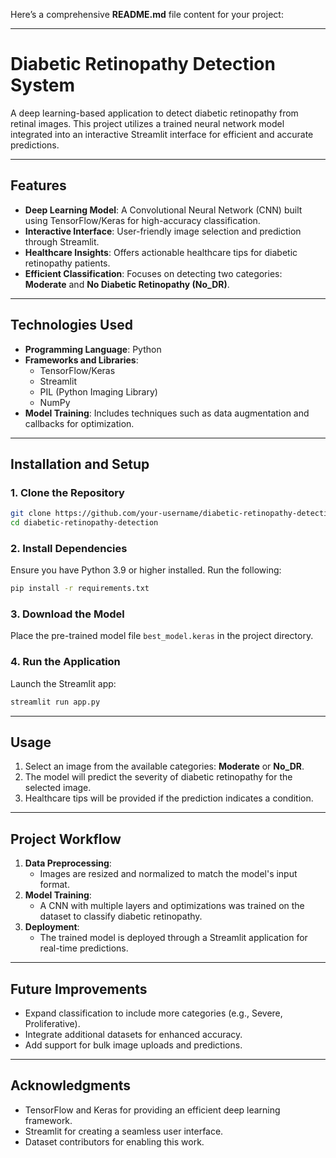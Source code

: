 Here’s a comprehensive **README.md** file content for your project:

---

# **Diabetic Retinopathy Detection System**  

A deep learning-based application to detect diabetic retinopathy from retinal images. This project utilizes a trained neural network model integrated into an interactive Streamlit interface for efficient and accurate predictions.

---

## **Features**  
- **Deep Learning Model**: A Convolutional Neural Network (CNN) built using TensorFlow/Keras for high-accuracy classification.  
- **Interactive Interface**: User-friendly image selection and prediction through Streamlit.  
- **Healthcare Insights**: Offers actionable healthcare tips for diabetic retinopathy patients.  
- **Efficient Classification**: Focuses on detecting two categories: **Moderate** and **No Diabetic Retinopathy (No_DR)**.  

---

## **Technologies Used**  
- **Programming Language**: Python  
- **Frameworks and Libraries**:  
  - TensorFlow/Keras  
  - Streamlit  
  - PIL (Python Imaging Library)  
  - NumPy  
- **Model Training**: Includes techniques such as data augmentation and callbacks for optimization.  

---

## **Installation and Setup**  

### **1. Clone the Repository**  
```bash  
git clone https://github.com/your-username/diabetic-retinopathy-detection.git  
cd diabetic-retinopathy-detection  
```  

### **2. Install Dependencies**  
Ensure you have Python 3.9 or higher installed. Run the following:  
```bash  
pip install -r requirements.txt  
```  

### **3. Download the Model**  
Place the pre-trained model file `best_model.keras` in the project directory.  

### **4. Run the Application**  
Launch the Streamlit app:  
```bash  
streamlit run app.py  
```  

---

## **Usage**  
1. Select an image from the available categories: **Moderate** or **No_DR**.  
2. The model will predict the severity of diabetic retinopathy for the selected image.  
3. Healthcare tips will be provided if the prediction indicates a condition.  

---

## **Project Workflow**  
1. **Data Preprocessing**:  
   - Images are resized and normalized to match the model's input format.  
2. **Model Training**:  
   - A CNN with multiple layers and optimizations was trained on the dataset to classify diabetic retinopathy.  
3. **Deployment**:  
   - The trained model is deployed through a Streamlit application for real-time predictions.  

---

## **Future Improvements**  
- Expand classification to include more categories (e.g., Severe, Proliferative).  
- Integrate additional datasets for enhanced accuracy.  
- Add support for bulk image uploads and predictions.  

---

## **Acknowledgments**  
- TensorFlow and Keras for providing an efficient deep learning framework.  
- Streamlit for creating a seamless user interface.  
- Dataset contributors for enabling this work. 
